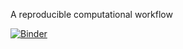  A reproducible computational workflow

[![Binder](https://mybinder.org/badge_logo.svg)](https://mybinder.org/v2/gh/diallobakary4/project_reproducible/master?filepath=%2FUntitled.ipynb)
 
